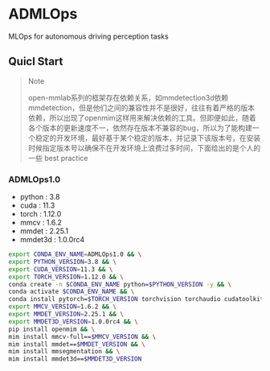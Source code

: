 # ADMLOps
MLOps for autonomous driving perception tasks


## Quicl Start

> Note 
> 
> open-mmlab系列的框架存在依赖关系，如mmdetection3d依赖mmdetection，但是他们之间的兼容性并不是很好，往往有着严格的版本依赖，所以出现了openmim这样用来解决依赖的工具。但即便如此，随着各个版本的更新速度不一，依然存在版本不兼容的bug，所以为了能构建一个稳定的开发环境，最好基于某个稳定的版本，并记录下该版本号，在安装时候指定版本号以确保不在开发环境上浪费过多时间，下面给出的是个人的一些 best practice


### ADMLOps1.0

- python : 3.8
- cuda : 11.3
- torch : 1.12.0
- mmcv : 1.6.2
- mmdet : 2.25.1
- mmdet3d : 1.0.0rc4

```bash
export CONDA_ENV_NAME=ADMLOps1.0 && \
export PYTHON_VERSION=3.8 && \
export CUDA_VERSION=11.3 && \
export TORCH_VERSION=1.12.0 && \
conda create -n $CONDA_ENV_NAME python=$PYTHON_VERSION -y && \
conda activate $CONDA_ENV_NAME && \
conda install pytorch=$TORCH_VERSION torchvision torchaudio cudatoolkit=$CUDA_VERSION -c pytorch -y && \
export MMCV_VERSION=1.6.2 && \
export MMDET_VERSION=2.25.1 && \
export MMDET3D_VERSION=1.0.0rc4 && \
pip install openmim && \
mim install mmcv-full==$MMCV_VERSION && \
mim install mmdet==$MMDET_VERSION && \
mim install mmsegmentation && \
mim install mmdet3d==$MMDET3D_VERSION
```